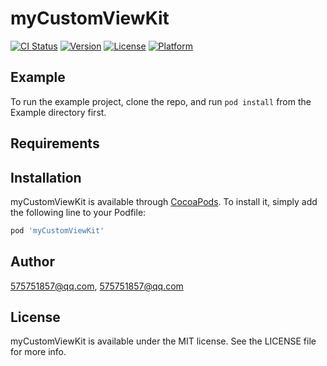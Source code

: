 # myCustomViewKit

[![CI Status](https://img.shields.io/travis/575751857@qq.com/myCustomViewKit.svg?style=flat)](https://travis-ci.org/575751857@qq.com/myCustomViewKit)
[![Version](https://img.shields.io/cocoapods/v/myCustomViewKit.svg?style=flat)](https://cocoapods.org/pods/myCustomViewKit)
[![License](https://img.shields.io/cocoapods/l/myCustomViewKit.svg?style=flat)](https://cocoapods.org/pods/myCustomViewKit)
[![Platform](https://img.shields.io/cocoapods/p/myCustomViewKit.svg?style=flat)](https://cocoapods.org/pods/myCustomViewKit)

## Example

To run the example project, clone the repo, and run `pod install` from the Example directory first.

## Requirements

## Installation

myCustomViewKit is available through [CocoaPods](https://cocoapods.org). To install
it, simply add the following line to your Podfile:

```ruby
pod 'myCustomViewKit'
```

## Author

575751857@qq.com, 575751857@qq.com

## License

myCustomViewKit is available under the MIT license. See the LICENSE file for more info.
